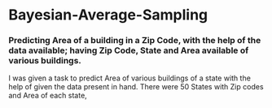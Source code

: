 # Bayesian-Average-Sampling
### Predicting Area of a building in a Zip Code, with the help of the data available; having Zip Code, State and Area available of various buildings. 
I was given a task to predict Area of various buildings of a state with the help of given the data present in hand. There were 50 States with Zip codes and Area of each state, 
